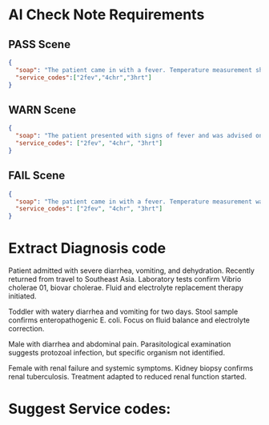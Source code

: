 # AI Check Note Requirements

## PASS Scene
```json
{
  "soap": "The patient came in with a fever. Temperature measurement showed 38.5°C. Advice was given regarding rest, fluid intake, and pain-relieving medications. Further follow-up of chronic disease included a medical evaluation, a treatment plan with medication adjustments, and lifestyle advice. For heart surgery, a full preoperative consultation was conducted, including risk assessment, ECG, blood tests, and patient information about the procedure.",
  "service_codes":["2fev","4chr","3hrt"]
}

````

## WARN Scene

```json
{
  "soap": "The patient presented with signs of fever and was advised on hydration and the use of pain relievers. A general assessment was done. Although the fever was discussed, no exact temperature value was recorded. Follow-up for chronic disease included a medical evaluation and treatment plan. Preoperative assessment for heart surgery was conducted with risk evaluation, ECG, and blood tests.",
  "service_codes": ["2fev", "4chr", "3hrt"]
}

```

## FAIL Scene

```json
{
  "soap": "The patient came in with a fever. Temperature measurement was performed, and advice was given regarding hydration and the use of pain relievers. Regarding chronic disease, a follow-up was conducted where a medical evaluation was done, but the treatment plan was missing. For heart surgery, surgery and preoperative consultation were mentioned, but there was no risk assessment or details about tests such as ECG or blood samples.",
  "service_codes": ["2fev", "4chr", "3hrt"]
}
```

# Extract Diagnosis code

Patient admitted with severe diarrhea, vomiting, and dehydration. Recently returned from travel to Southeast Asia. Laboratory tests confirm Vibrio cholerae 01, biovar cholerae. Fluid and electrolyte replacement therapy initiated.

Toddler with watery diarrhea and vomiting for two days. Stool sample confirms enteropathogenic E. coli. Focus on fluid balance and electrolyte correction.

Male with diarrhea and abdominal pain. Parasitological examination suggests protozoal infection, but specific organism not identified.

Female with renal failure and systemic symptoms. Kidney biopsy confirms renal tuberculosis. Treatment adapted to reduced renal function started.

# Suggest Service codes:
